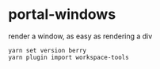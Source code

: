 # portal-windows
render a window, as easy as rendering a div

```
yarn set version berry
yarn plugin import workspace-tools
```